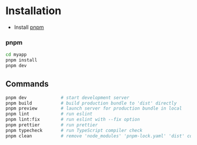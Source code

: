 # Installation

- Install [pnpm](https://pnpm.io/installation)

### pnpm

```sh
cd myapp
pnpm install
pnpm dev
```

## Commands

```bash
pnpm dev             # start development server
pnpm build           # build production bundle to 'dist' directly
pnpm preview         # launch server for production bundle in local
pnpm lint            # run eslint
pnpm lint:fix        # run eslint with --fix option
pnpm prettier        # run prettier
pnpm typecheck       # run TypeScript compiler check
pnpm clean           # remove 'node_modules' 'pnpm-lock.yaml' 'dist' completely
```
